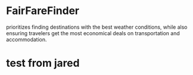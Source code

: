 # FairFareFinder
 prioritizes finding destinations with the best weather conditions, while also ensuring travelers get the most economical deals on transportation and accommodation.


# test from jared